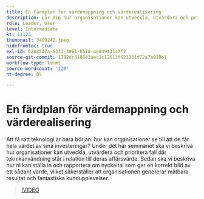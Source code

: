 ```yaml
---
title: En färdplan för värdemappning och värderealisering
description: Lär dig hur organisationer kan utveckla, utvärdera och prioritera fall av teknikanvändning i förhållande till deras affärsvärde, ställa in och rapportera nyckeltal som säkerställer att organisationen genererar mätbara resultat och fantastiska kundupplevelser.
role: Leader, User
level: Intermediate
kt: 11123
thumbnail: 3409242.jpeg
hidefromtoc: true
exl-id: 62885d7a-6331-4061-b570-ae04913147f7
source-git-commit: 1792dc318643aec2c12613f621361d72a7a918b1
workflow-type: tm+mt
source-wordcount: '120'
ht-degree: 0%

---
```


# En färdplan för värdemappning och värderealisering

Att få rätt teknologi är bara början: hur kan organisationer se till att de får hela värdet av sina investeringar? Under det här seminariet ska vi beskriva hur organisationer kan utveckla, utvärdera och prioritera fall där teknikanvändning står i relation till deras affärsvärde. Sedan ska vi beskriva hur ni kan ställa in och rapportera om nyckeltal som ger en korrekt bild av ett sådant värde, vilket säkerställer att organisationen genererar mätbara resultat och fantastiska kundupplevelser.

>[!VIDEO](https://video.tv.adobe.com/v/3409242/?quality=12&learn=on)
